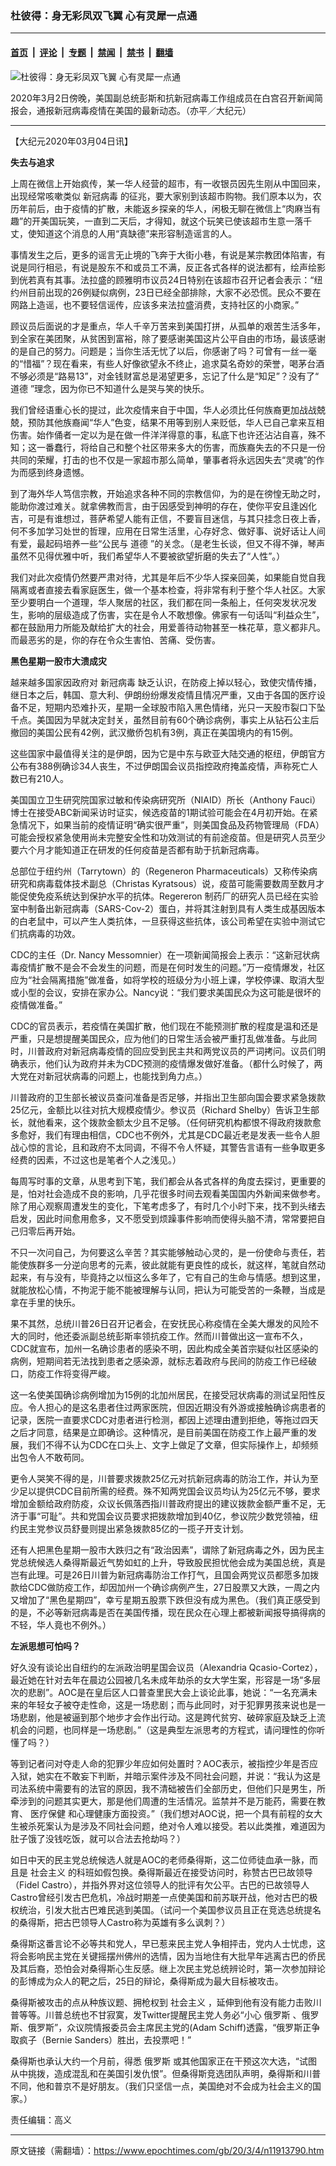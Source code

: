 ### 杜彼得：身无彩凤双飞翼 心有灵犀一点通

---

#### [首页](../../../..?n11913790) &nbsp;|&nbsp; [评论](../../../../../epoch-comment?n11913790) &nbsp;|&nbsp; [专题](../../../../../epoch-special?n11913790) &nbsp;|&nbsp; [禁闻](../../../../../epoch-news?n11913790) &nbsp;|&nbsp; [禁书](../../../../../books?n11913790) &nbsp;|&nbsp; [翻墙](https://github.com/gfw-breaker/nogfw/blob/master/README.md?n11913790)


<div><img alt="杜彼得：身无彩凤双飞翼 心有灵犀一点通" class="attachment-djy_600_400 size-djy_600_400 wp-post-image" src="https://i.epochtimes.com/assets/uploads/2020/03/15f8ad9a1e722ab1_ttl7dayLER_Pence-01-600x400.jpg"/>
<div class="caption">
 <p>
  2020年3月2日傍晚，美国副总统彭斯和抗新冠病毒工作组成员在白宫召开新闻简报会，通报新冠病毒疫情在美国的最新动态。（亦平／大纪元）
 </p>
</div></div><hr/><div class="post_content" id="artbody" itemprop="articleBody">
 <!-- article content begin -->
 <p>
  【大纪元2020年03月04日讯】
 </p>
 <p>
  <strong>
   失去与追求
  </strong>
 </p>
 <p>
  上周在微信上开始疯传，某一华人经营的超市，有一收银员因先生刚从中国回来，出现经常咳嗽类似
  <ok href="https://www.epochtimes.com/gb/tag/%E6%96%B0%E5%86%A0%E7%97%85%E6%AF%92.html">
   新冠病毒
  </ok>
  的征兆，要大家别到该超市购物。我们原本以为，农历年前后，由于疫情的扩散，未能返乡探亲的华人，闲极无聊在微信上“肉麻当有趣”的开美国玩笑，一直到二天后，才得知，就这个玩笑已使该超市生意一落千丈，使知道这个消息的人用“真缺德”来形容制造谣言的人。
 </p>
 <p>
  事情发生之后，更多的谣言无止境的飞奔于大街小巷，有说是某宗教团体陷害，有说是同行相忌，有说是股东不和或员工不满，反正各式各样的说法都有，绘声绘影到侊若真有其事。法拉盛的顾雅明市议员24日特别在该超市召开记者会表示：“纽约州目前出现的26例疑似病例，23日已经全部排除，大家不必恐慌。民众不要在网路上造谣，也不要轻信谣传，应该多来法拉盛消费，支持社区的小商家。”
 </p>
 <p>
  顾议员后面说的才是重点，华人千辛万苦来到美国打拼，从孤单的艰苦生活多年，到全家在美团聚，从贫困到富裕，除了要感谢美国这片公平自由的市场，最该感谢的是自己的努力。问题是；当你生活无忧了以后，你感谢了吗？可曾有一丝一毫的“惜福”？现在看来，有些人好像欲望永不终止，追求莫名奇妙的荣誉，喝茅台酒不够必须是“路易13”，对金钱财富总是渴望更多，忘记了什么是“知足”？没有了“
  <ok href="https://www.epochtimes.com/gb/tag/%E9%81%93%E5%BE%B7.html">
   道德
  </ok>
  ”理念，因为你已不知道什么是哭与笑的快乐。
 </p>
 <p>
  我们曾经语重心长的提过，此次疫情来自于中国，华人必须比任何族裔更加战战兢兢，预防其他族裔闻“华人”色变，结果不用等到别人来贬低，华人已自己拿来互相伤害。始作俑者一定以为是在做一件洋洋得意的事，私底下也许还沾沾自喜，殊不知；这一番蠢行，将给自己和整个社区带来多大的伤害，而族裔失去的不只是一份共同的荣耀，打击的也不仅是一家超市那么简单，肇事者将永远因失去“灵魂”的作为而感到终身遗憾。
 </p>
 <p>
  到了海外华人笃信宗教，开始追求各种不同的宗教信仰，为的是在徬惶无助之时，能助你渡过难关。就拿佛教而言，由于因感受到神明的存在，使你平安且逢凶化吉，可是有谁想过，菩萨希望人能有正信，不要盲目迷信，与其只挂念日夜上香，何不多加学习处世的哲理，应用在日常生活里，心存好念、做好事、说好话让人间有爱，最起码培养一些“公民与
  <ok href="https://www.epochtimes.com/gb/tag/%E9%81%93%E5%BE%B7.html">
   道德
  </ok>
  ”的关念。（是老生长谈，但又不得不弹，琴声虽然不见得优雅中听，我们希望华人不要被欲望折磨的失去了“人性”。）
 </p>
 <p>
  我们对此次疫情仍然要严肃对待，尤其是年后不少华人探亲回美，如果能自觉自我隔离或者直接去看家庭医生，做一个基本检查，将非常有利于整个华人社区。大家至少要明白一个道理，华人聚居的社区，我们都在同一条船上，任何突发状况发生，影响的层级造成了伤害，实在是令人不敢想像。佛家有一句话叫“利益众生”，都在鼓励用力所能及献给扩大的社会，用爱善待动物甚至一株花草，意义都非凡。而最恶劣的是，你的存在令众生害怕、苦痛、受伤害。
 </p>
 <p>
  <strong>
   黑色星期一股市大溃成灾
  </strong>
 </p>
 <p>
  越来越多国家因政府对
  <ok href="https://www.epochtimes.com/gb/tag/%E6%96%B0%E5%86%A0%E7%97%85%E6%AF%92.html">
   新冠病毒
  </ok>
  缺乏认识，在防疫上掉以轻心，致使灾情传播，继日本之后，韩国、意大利、伊朗纷纷爆发疫情且情况严重，又由于各国的医疗设备不足，短期内恐难扑灭，星期一全球股市陷入黑色情绪，光只一天股市裂口下坠千点。美国因为早就决定封关，虽然目前有60个确诊病例，事实上从钻石公主后撤回的美国公民有42例，武汉撤侨包机有3例，真正在美国境内的有15例。
 </p>
 <p>
  这些国家中最值得关注的是伊朗，因为它是中东与欧亚大陆交通的枢纽，伊朗官方公布有388例确诊34人丧生，不过伊朗国会议员指控政府掩盖疫情，声称死亡人数已有210人。
 </p>
 <p>
  美国国立卫生研究院国家过敏和传染病研究所（NIAID）所长（Anthony Fauci）博士在接受ABC新闻采访时证实，候选疫苗的1期试验可能会在4月初开始。在紧急情况下，如果当前的疫情证明“确实很严重”，则美国食品及药物管理局（FDA）可能会授权紧急使用尚未完整安全性和功效测试的有前途疫苗。但是研究人员至少要六个月才能知道正在研发的任何疫苗是否都有助于抗新冠病毒。
 </p>
 <p>
  总部位于纽约州（Tarrytown）的（Regeneron Pharmaceuticals）又称传染病研究和病毒载体技术副总（Christas Kyratsous）说，疫苗可能需要数周至数月才能促使免疫系统达到保护水平的抗体。Regereron 制药厂的研究人员已经在实验室中制备出新冠病毒（SARS-Cov-2）蛋白，并将其注射到具有人类生成基因版本的白老鼠中，可以产生人类抗体，一旦获得这些抗体，该公司希望在实验中测试它们抗病毒的功效。
 </p>
 <p>
  CDC的主任（Dr. Nancy Messomnier）在一项新闻简报会上表示：“这新冠状病毒疫情扩散不是会不会发生的问题，而是在何时发生的问题。”万一疫情爆发，社区应为“社会隔离措施”做准备，如将学校的班级分为小班上课，学校停课、取消大型或小型的会议，安排在家办公。Nancy说：“我们要求美国民众为这可能是很坏的疫情做准备。”
 </p>
 <p>
  CDC的官员表示，若疫情在美国扩散，他们现在不能预测扩散的程度是温和还是严重，只是想提醒美国民众，应为他们的日常生活会被严重打乱做准备。与此同时，川普政府对新冠病毒疫情的回应受到民主共和两党议员的严词拷问。议员们明确表示，他们认为政府并未为CDC预测的疫情爆发做好准备。（都什么时候了，两大党在对新冠状病毒的问题上，也能找到角力点。）
 </p>
 <p>
  川普政府的卫生部长被议员查问准备是否足够，并指出卫生部向国会要求紧急拨款25亿元，金额比以往对抗大规模疫情少。参议员（Richard Shelby）告诉卫生部长，就他看来，这个拨款金额太少且不足够。（任何研究机构都恨不得政府拨款愈多愈好，我们有理由相信，CDC也不例外，尤其是CDC最近老是发表一些令人胆战心惊的言论，且和政府不太同调，不得不令人怀疑，其警告言语有一些争取更多经费的因素，不过这也是笔者个人之浅见。）
 </p>
 <p>
  每周写时事的文章，从思考到下笔，我们都会从各式各样的角度去探讨，更重要的是，怕对社会造成不良的影响，几乎花很多时间去观看美国国内外新闻来做参考。除了用心观察周遭发生的变化，下笔考虑多了，有时几个小时下来，找不到头绪去启发，因此时间愈用愈多，又不愿受到烦躁事件影响而使得头脑不清，常常要把自己归零后再开始。
 </p>
 <p>
  不只一次问自己，为何要这么辛苦？其实能够触动心灵的，是一份使命与责任，若能使族群多一分逆向思考的元素，彼此就能有更良性的成长，就这样，笔就自然动起来，有与没有，毕竟持之以恒这么多年了，它有自己的生命与情感。想到这里，就能放松心情，不拘泥于能不能被理解与认同，把认为可能受苦的一条鞭，当成是拿在手里的快乐。
 </p>
 <p>
  果不其然，总统川普26日召开记者会，在安抚民心称疫情在全美大爆发的风险不大的同时，他还委派副总统彭斯率领抗疫工作。然而川普做出这一宣布不久，CDC就宣布，加州一名确诊患者的感染不明，因此构成全美首宗疑似社区感染的病例，短期间若无法找到患者之感染源，就标志着政府与民间的防疫工作已经破口，防疫工作将变得严峻。
 </p>
 <p>
  这一名使美国确诊病例增加为15例的北加州居民，在接受冠状病毒的测试呈阳性反应。令人担心的是这名患者住过两家医院，但因近期没有外游或接触确诊病患者的记录，医院一直要求CDC对患者进行检测，都因上述理由遭到拒绝，等拖过四天之后才同意，结果是立即确诊。这种情况，是目前美国在防疫工作上最严重的发展，我们不得不认为CDC在口头上、文字上做足了文章，但实际操作上，却频频出包令人不敢苟同。
 </p>
 <p>
  更令人哭笑不得的是，川普要求拨款25亿元对抗新冠病毒的防治工作，并认为至少足以提供CDC目前所需的经费。殊不知两党国会议员均认为25亿元不够，要求增加金额给政府防疫，众议长佩落西指川普政府提出的建议拨款金额严重不足，无济于事“可耻”。共和党国会议员要求把拨款增加到40亿，参议院少数党领袖，纽约民主党参议员舒曼则提出紧急拨款85亿的一揽子开支计划。
 </p>
 <p>
  还有人把黑色星期一股市大跌归之有“政治因素”，谓除了新冠病毒之外，因为民主党总统候选人桑得斯最近气势如虹的上升，导致股民担忧他会成为美国总统，真是岂有此理。可是26日川普为新冠病毒防治工作打气，且国会两党议员都愿多加拨款给CDC做防疫工作，却因加州一个确诊病例产生，27日股票又大跌，一周之内又增加了“黑色星期四”，幸亏星期五股票下跌但没有成为黑色。（我们真正感受到的是，不必等新冠病毒是否在美国传播，现在民众在心理上都被新闻报导搞得病的不轻，华人竟也不例外。）
 </p>
 <p>
  <strong>
   左派思想可怕吗？
  </strong>
 </p>
 <p>
  好久没有谈论出自纽约的左派政治明星国会议员（Alexandria Qcasio-Cortez），最近她在针对去年在晨边公园被几名未成年劫杀的女大学生案，形容是一场“多层次的悲剧”。AOC是在皇后区人口普查里民大会上谈论此事，她说：“一名充满未来的年轻女子被夺走性命，这是一场悲剧；而与此同时，对于犯罪男孩来说也是一场悲剧，他是被逼到那个地步才会作出行动。这是跨代贫穷、破碎家庭及缺乏上流机会的问题，也同样是一场悲剧。”（这是典型左派思考的方程式，请问理性的你听懂了吗？）
 </p>
 <p>
  等到记者问对夺走人命的犯罪少年应如何处置时？AOC表示，被指控少年是否应入狱，她实在不敢妄下判断，并暗示案件涉及不同社会问题，并说：“我认为这是司法系统中需要有的法官的原因，我不清础被告们全部历史，但他们只是男生，所牵涉到的问题其实更大，那是他们周遭的生活情况。监禁并不是万能药，需要在教育、
  <ok href="https://www.epochtimes.com/gb/tag/%E5%8C%BB%E7%96%97%E4%BF%9D%E5%81%A5.html">
   医疗保健
  </ok>
  和心理健康方面投资。”（我们想对AOC说，把一个具有前程的女大生被杀死案认为是涉及不同社会问题，绝对令人难以接受。若以此类推，难道因为肚子饿了没钱吃饭，就可以合法去抢劫吗？）
 </p>
 <p>
  如日中天的民主党总统候选人就是AOC的老师桑得斯，这二位师徒血承一脉，而且是
  <ok href="https://www.epochtimes.com/gb/tag/%E7%A4%BE%E4%BC%9A%E4%B8%BB%E4%B9%89.html">
   社会主义
  </ok>
  的科班如假包换。桑得斯最近在接受访问时，称赞古巴已故领导（Fidel Castro），并指外界对这位领导人的批评有欠公平。古巴的已故领导人Castro曾经引发古巴危机，冷战时期差一点使美国和前苏联开战，他对古巴的极权统治，引发大批古巴难民逃到美国。（试问一个美国参议员且正在竞选总统提名的桑得斯，把古巴领导人Castro称为英雄有多么讽刺？）
 </p>
 <p>
  桑得斯这番言论不必等共和党人，早已惹来民主党人争相抨击，党内人士忧虑，这将会影响民主党在关键摇摆州佛州的选情，因为当地住有大批早年逃离古巴的侨民及其后裔，恐怕会对桑得斯心生反感。继上次民主党总统辨论时，第一次参加辩论的彭博成为众人的靶之后，25日的辩论，桑得斯成为最大目标被攻击。
 </p>
 <p>
  桑得斯被攻击的点从种族议题、拥枪权到
  <ok href="https://www.epochtimes.com/gb/tag/%E7%A4%BE%E4%BC%9A%E4%B8%BB%E4%B9%89.html">
   社会主义
  </ok>
  ，延伸到他有没有能力击败川普等等。川普总统也不甘寂寞，发Twitter提醒民主党人务必“小心
  <ok href="https://www.epochtimes.com/gb/tag/%E4%BF%84%E7%BD%97%E6%96%AF.html">
   俄罗斯
  </ok>
  、俄罗斯、俄罗斯”，众议院情报委员会主席民主党的(Adam Schiff)透露，“俄罗斯正争取疯子（Bernie Sanders）胜出，去投票吧！”
 </p>
 <p>
  桑得斯也承认大约一个月前，得悉
  <ok href="https://www.epochtimes.com/gb/tag/%E4%BF%84%E7%BD%97%E6%96%AF.html">
   俄罗斯
  </ok>
  或其他国家正在干预这次大选，“试图从中挑拨，造成混乱和在美国引发仇恨”。但桑得斯竞选团队声明，桑得斯和川普不同，他和普京不是好朋友。（我们只坚信一点，美国绝对不会成为社会主义的国家。）
 </p>
 <p>
  责任编辑：高义
 </p>
 <!-- article content end -->
 <div id="below_article_ad">
 </div>
</div>


---

原文链接（需翻墙）：https://www.epochtimes.com/gb/20/3/4/n11913790.htm